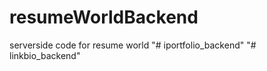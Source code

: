 # resumeWorldBackend
serverside code for resume world 
"# iportfolio_backend" 
"# linkbio_backend" 
